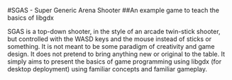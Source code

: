 #SGAS - Super Generic Arena Shooter
##An example game to teach the basics of libgdx

SGAS is a top-down shooter, in the style of an arcade twin-stick shooter, but controlled with the WASD keys and the mouse instead of sticks or something.  It is not meant to be some paradigm of creativity and game design. It does not pretend to bring anything new or original to the table.  It simply aims to present the basics of game programming using libgdx (for desktop deployment) using familiar concepts and familiar gameplay.